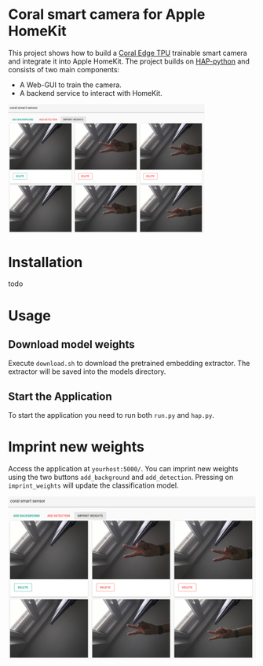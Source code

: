 # Coral smart camera for Apple HomeKit
This project shows how to build a [Coral Edge TPU](https://coral.withgoogle.com/) trainable smart camera and integrate it into Apple HomeKit.
The project builds on [HAP-python](https://github.com/ikalchev/HAP-python) and consists of two main components: 

- A Web-GUI to train the camera. 
- A backend service to interact with HomeKit.

<img src="./documentation/gui.png" alt="drawing" width="400"/>

# Installation 
todo

# Usage 

## Download model weights 

Execute `download.sh` to download the pretrained embedding extractor. The extractor will be saved into the models directory.

## Start the Application 

To start the application you need to run both `run.py` and `hap.py`. 


# Imprint new weights

Access the application at `yourhost:5000/`. 
You can imprint new weights using the two buttons `add_background` and `add_detection`. Pressing on `imprint_weights` will update the classification model.

![gui](./documentation/gui.png)


